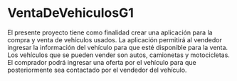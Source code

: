# VentaDeVehiculosG1
El presente proyecto tiene como finalidad crear una aplicación para la compra y venta de vehículos usados. La aplicación permitirá al vendedor ingresar la información del vehículo para que esté disponible para la venta. Los vehículos que se pueden vender son autos, camionetas y motocicletas. El comprador podrá ingresar una oferta por el vehículo para que posteriormente sea contactado por el vendedor del vehículo.
